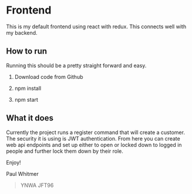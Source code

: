 # Frontend

This is my default frontend using react with redux. This connects well with my backend.

## How to run

Running this should be a pretty straight forward and easy.

1. Download code from Github

2. npm install

3. npm start

## What it does

Currently the project runs a register command that will create a customer. The security it is using is JWT authentication. From here you can create web api endpoints and set up either to open or locked down to logged in people and further lock them down by their role. 

Enjoy!

Paul Whitmer 
> YNWA
> JFT96